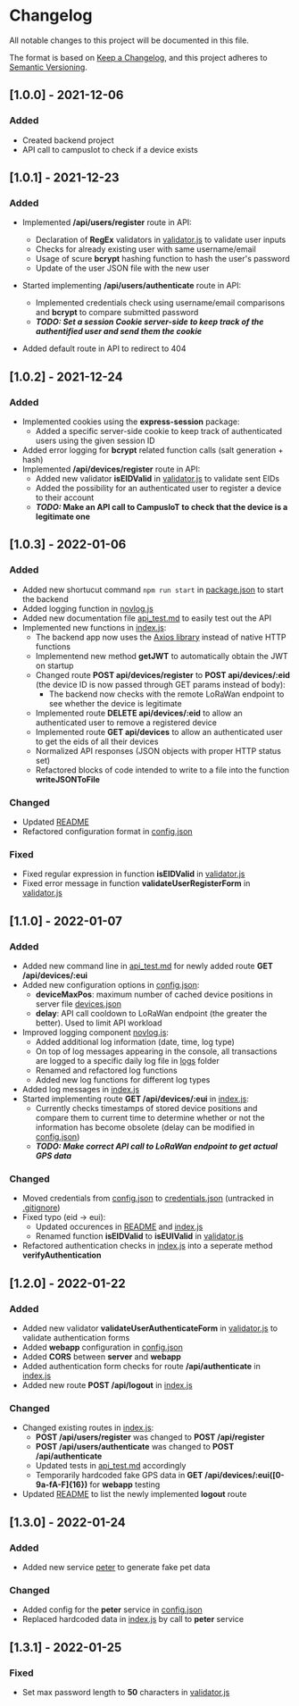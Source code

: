 # Changelog

All notable changes to this project will be documented in this file.

The format is based on [Keep a Changelog](https://keepachangelog.com/en/1.0.0/),
and this project adheres to [Semantic Versioning](https://semver.org/spec/v2.0.0.html).

## [1.0.0] - 2021-12-06

### Added

- Created backend project
- API call to campusIot to check if a device exists

## [1.0.1] - 2021-12-23

### Added

- Implemented **/api/users/register** route in API:

  - Declaration of **RegEx** validators in [validator.js](./validator.js) to validate user inputs
  - Checks for already existing user with same username/email
  - Usage of scure **bcrypt** hashing function to hash the user's password
  - Update of the user JSON file with the new user

- Started implementing **/api/users/authenticate** route in API:

  - Implemented credentials check using username/email comparisons and **bcrypt** to compare submitted password
  - **_TODO: Set a session Cookie server-side to keep track of the authentified user and send them the cookie_**

- Added default route in API to redirect to 404

## [1.0.2] - 2021-12-24

### Added

- Implemented cookies using the **express-session** package:
  - Added a specific server-side cookie to keep track of authenticated users using the given session ID
- Added error logging for **bcrypt** related function calls (salt generation + hash)
- Implemented **/api/devices/register** route in API:
  - Added new validator **isEIDValid** in [validator.js](./validator.js) to validate sent EIDs
  - Added the possibility for an authenticated user to register a device to their account
  - **_TODO:_ Make an API call to CampusIoT to check that the device is a legitimate one**

## [1.0.3] - 2022-01-06

### Added

- Added new shortucut command `npm run start` in [package.json](./package.json) to start the backend
- Added logging function in [novlog.js](./novlog.js)
- Added new documentation file [api_test.md](./api_test.md) to easily test out the API
- Implemented new functions in [index.js](./index.js):
  - The backend app now uses the [Axios library](https://axios-http.com/) instead of native HTTP functions
  - Implementend new method **getJWT** to automatically obtain the JWT on startup
  - Changed route **POST api/devices/register** to **POST api/devices/:eid** (the device ID is now passed through GET params instead of body):
    - The backend now checks with the remote LoRaWan endpoint to see whether the device is legitimate
  - Implemented route **DELETE api/devices/:eid** to allow an authenticated user to remove a registered device
  - Implemented route **GET api/devices** to allow an authenticated user to get the eids of all their devices
  - Normalized API responses (JSON objects with proper HTTP status set)
  - Refactored blocks of code intended to write to a file into the function **writeJSONToFile**

### Changed

- Updated [README](./README.md)
- Refactored configuration format in [config.json](./config.json)

### Fixed

- Fixed regular expression in function **isEIDValid** in [validator.js](./validator.js)
- Fixed error message in function **validateUserRegisterForm** in [validator.js](./validator.js)

## [1.1.0] - 2022-01-07

### Added

- Added new command line in [api_test.md](./api_test.md) for newly added route **GET /api/devices/:eui**
- Added new configuration options in [config.json](./config.json):
  - **deviceMaxPos**: maximum number of cached device positions in server file [devices.json](./data/devices.json)
  - **delay**: API call cooldown to LoRaWan endpoint (the greater the better). Used to limit API workload
- Improved logging component [novlog.js](./novlog.js):
  - Added additional log information (date, time, log type)
  - On top of log messages appearing in the console, all transactions are logged to a specific daily log file in [logs](./logs) folder
  - Renamed and refactored log functions
  - Added new log functions for different log types
- Added log messages in [index.js](./index.js)
- Started implementing route **GET /api/devices/:eui** in [index.js](./index.js):
  - Currently checks timestamps of stored device positions and compare them to current time to determine whether or not the information has become obsolete (delay can be modified in [config.json](./config.json))
  - **_TODO: Make correct API call to LoRaWan endpoint to get actual GPS data_**

### Changed

- Moved credentials from [config.json](./config.json) to [credentials.json](./credentials.json) (untracked in [.gitignore](./.gitignore))
- Fixed typo (eid -> eui):
  - Updated occurences in [README](./README.md) and [index.js](./index.js)
  - Renamed function **isEIDValid** to **isEUIValid** in [validator.js](./validator.js)
- Refactored authentication checks in [index.js](./index.js) into a seperate method **verifyAuthentication**

## [1.2.0] - 2022-01-22

### Added

- Added new validator **validateUserAuthenticateForm** in [validator.js](./validator.js) to validate authentication forms
- Added **webapp** configuration in [config.json](./config.json)
- Added **CORS** between **server** and **webapp**
- Added authentication form checks for route **/api/authenticate** in [index.js](./index.js)
- Added new route **POST /api/logout** in [index.js](./index.js)

### Changed

- Changed existing routes in [index.js](./index.js):
  - **POST /api/users/register** was changed to **POST /api/register**
  - **POST /api/users/authenticate** was changed to **POST /api/authenticate**
  - Updated tests in [api_test.md](./api_test.md) accordingly
  - Temporarily hardcoded fake GPS data in **GET /api/devices/:eui([0-9a-fA-F]{16})** for **webapp** testing
- Updated [README](./README.md) to list the newly implemented **logout** route

## [1.3.0] - 2022-01-24

### Added

- Added new service [peter](./peter.js) to generate fake pet data

### Changed

- Added config for the **peter** service in [config.json](./config.json)
- Replaced hardcoded data in [index.js](./index.js) by call to **peter** service

## [1.3.1] - 2022-01-25

### Fixed

- Set max password length to **50** characters in [validator.js](./validator.js)
